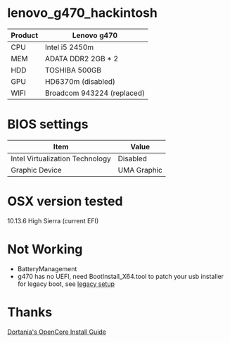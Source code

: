 # lenovo_g470_hackintosh

| Product | Lenovo g470 |
| - | - |
| CPU | Intel i5 2450m |
| MEM | ADATA DDR2 2GB * 2 |
| HDD | TOSHIBA 500GB |
| GPU | HD6370m (disabled) |
| WIFI | Broadcom 943224 (replaced) |

# BIOS settings
| Item | Value |
| - | - |
| Intel Virtualization Technology | Disabled |
| Graphic Device | UMA Graphic|


# OSX version tested
10.13.6 High Sierra (current EFI)

# Not Working
* BatteryManagement
* g470 has no UEFI, need BootInstall_X64.tool to patch your usb installer for legacy boot, see [legacy setup](https://dortania.github.io/OpenCore-Install-Guide/installer-guide/mac-install.html#legacy-setup)

# Thanks
[Dortania's OpenCore Install Guide](https://dortania.github.io/OpenCore-Install-Guide/)

